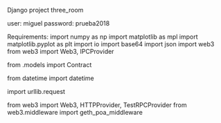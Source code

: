 Django project three_room

user: miguel
password: prueba2018

Requirements:
  import numpy as np
  import matplotlib as mpl
  import matplotlib.pyplot as plt
  import io
  import base64
  import json
  import web3
  from web3 import Web3, IPCProvider

  from .models import Contract


  from datetime import datetime

  import urllib.request

  from web3 import Web3, HTTPProvider, TestRPCProvider
  from web3.middleware import geth_poa_middleware
